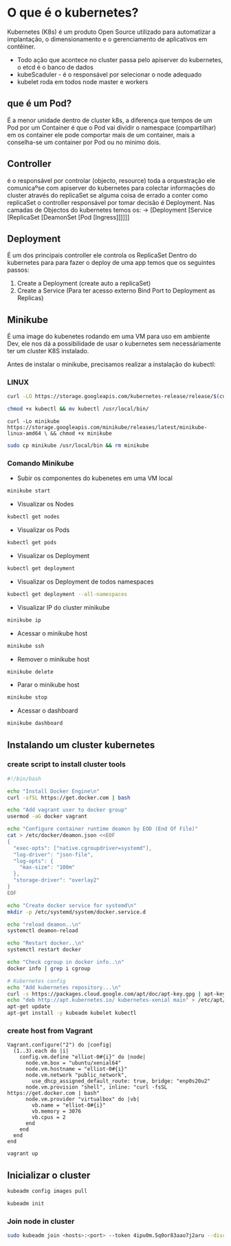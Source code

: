 # O que é o kubernetes?
Kubernetes (K8s) é um produto Open Source utilizado para automatizar a implantação, o dimensionamento e o gerenciamento de aplicativos em contêiner.
* Todo ação que acontece no cluster passa pelo apiserver do kubernetes, o etcd é o banco de dados
* kubeScaduler - é o responsável por selecionar o node adequado
* kubelet roda em todos node master e workers

## que é um Pod?
É a menor unidade dentro de cluster k8s, a diferença que tempos de um Pod por um Container é que o Pod vai dividir o namespace (compartilhar) em os container ele pode comportar mais de um container, mais a conselha-se um container por Pod ou no minimo dois.

## Controller
é o responsável por controlar (objecto, resource) toda a orquestração ele comunicaºse com apiserver do kubernetes para colectar informações do cluster através do replicaSet se alguma coisa de errado a conter como replicaSet o controller responsável por tomar decisão é Deployment.
Nas camadas de Objectos do kubernetes temos os:
-> [Deployment [Service [ReplicaSet [DeamonSet [Pod [Ingress]]]]]]

## Deployment
É um dos principais controller ele controla os ReplicaSet
Dentro do kubernetes para para fazer o deploy de uma app temos que os seguintes passos:
1. Create a Deployment (create auto a replicaSet)
2. Create a Service (Para ter acesso externo Bind Port to Deployment as Replicas)

## Minikube
É uma image do kubenetes rodando em uma VM para uso em ambiente Dev, ele nos dá a possibilidade de usar o kubernetes sem necessáriamente ter um cluster K8S instalado.

Antes de instalar o minikube, precisamos realizar a instalação do kubectl:
### LINUX
```bash
curl -LO https://storage.googleapis.com/kubernetes-release/release/$(curl -s https://storage.googleapis.com/kubernetes-release/release/stable.txt)/bin/linux/amd64/kubectl
```
```bash
chmod +x kubectl && mv kubectl /usr/local/bin/
```
```ash
curl -Lo minikube https://storage.googleapis.com/minikube/releases/latest/minikube-linux-amd64 \ && chmod +x minikube
```
```bash
sudo cp minikube /usr/local/bin && rm minikube
```
### Comando Minikube
* Subir os componentes do kubenetes em uma VM local
```bash
minikube start
```
* Visualizar os Nodes
```bash
kubectl get nodes
```
* Visualizar os Pods
```bash
kubectl get pods
```
* Visualizar os Deployment
```bash
kubectl get deployment
```
* Visualizar os Deployment de todos namespaces
```bash
kubectl get deployment --all-namespaces
```
* Visualizar IP do cluster minikube
```bash
minikube ip
```
* Acessar o minikube host
```bash
minikube ssh
```
* Remover o minikube host
```bash
minikube delete
```
* Parar o minikube host
```bash
minikube stop
```
* Acessar o dashboard
```bash
minikube dashboard
```

## Instalando um cluster kubernetes
### create script to install cluster tools
```bash
#!/bin/bash

echo "Install Docker Engine\n"
curl -sfSL https://get.docker.com | bash

echo "Add vagrant user to docker group"
usermod -aG docker vagrant

echo "Configure container runtime deamon by EOD (End Of File)"
cat > /etc/docker/deamon.json <<EOF
{
  "exec-opts": ["native.cgroupdriver=systemd"],
  "log-driver": "json-file",
  "log-opts": {
    "max-size": "100m"
  },
  "storage-driver": "overlay2"
}
EOF

echo "Create docker service for systemd\n"
mkdir -p /etc/systemd/system/docker.service.d

echo "reload deamon..\n"
systemctl deamon-reload

echo "Restart docker..\n"
systemctl restart docker

echo "Check cgroup in docker info..\n"
docker info | grep i cgroup

# Kubernetes config
echo "Add kubernetes repository...\n"
curl -s https://packages.cloud.google.com/apt/doc/apt-key.gpg | apt-key add - 
echo "deb http://apt.kubernetes.io/ kubernetes-xenial main" > /etc/apt/sources.list.d/kubernetes.list
apt-get update
apt-get install -y kubeadm kubelet kubectl
```
### create host from Vagrant
```vagrantfile
Vagrant.configure("2") do |config|
  (1..3).each do |i|
    config.vm.define "elliot-0#{i}" do |node|
      node.vm.box = "ubuntu/xenial64"
      node.vm.hostname = "elliot-0#{i}"
      node.vm.network "public_network",
        use_dhcp_assigned_default_route: true, bridge: "enp0s20u2"
      node.vm.provision "shell", inline: "curl -fsSL https://get.docker.com | bash"
      node.vm.provider "virtualbox" do |vb|
        vb.name = "elliot-0#{i}"
        vb.memory = 3076
        vb.cpus = 2
      end
    end
  end
end
```
```bash
vagrant up
```
## Inicializar o cluster
```bash
kubeadm config images pull
```
```bash
kubeadm init
```
### Join node in cluster
```bash
sudo kubeadm join <hosts>:<port> --token 4ipu0m.5q0or83aao7j2aru --discovery-token-ca-cert-hash sha256:739d75755ed9dba30415af83e64774aad1e701cf9d0dd3393dd05908af6068c9
```
